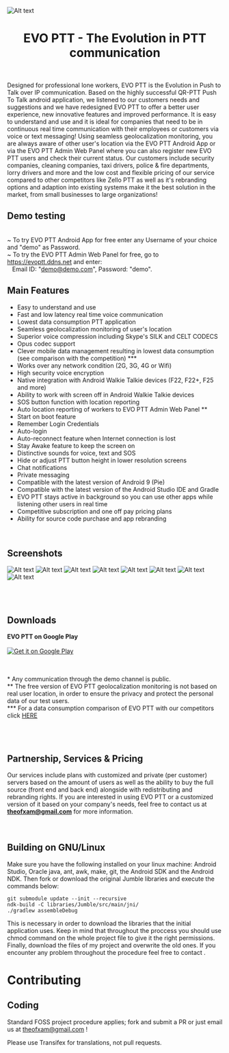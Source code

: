 ![Alt text](https://github.com/Theofilos-Chamalis/QR-PTT-PushToTalk/blob/master/EVO%20PTT-feature-graphic.png "EVO PTT - The Evolution in PTT communication")

<h1 align="center">EVO PTT - The Evolution in PTT communication</h1>
<br/>

Designed for professional lone workers, EVO PTT is the Evolution in Push to Talk over IP communication. Based on the highly successful QR-PTT Push To Talk android application, we listened to our customers needs and suggestions and we have redesigned EVO PTT to offer a better user experience, new innovative features and improved performance. It is easy to understand and use and it is ideal for companies that need to be in continuous real time communication with their employees or customers via voice or text messaging! Using seamless geolocalization monitoring, you are always aware of other user's location via the EVO PTT Android App or via the EVO PTT Admin Web Panel where you can also register new EVO PTT users and check their current status. Our customers include security companies, cleaning companies, taxi drivers, police & fire departments, lorry drivers and more and the low cost and flexible pricing of our service compared to other competitors like Zello PTT as well as it's rebranding options and adaption into existing systems make it the best solution in the market, from small businesses to large organizations!


Demo testing
---------------------
<br/>~ To try EVO PTT Android App for free enter any Username of your choice and "demo" as Password. 
<br/>~ To try the EVO PTT Admin Web Panel for free, go to https://evoptt.ddns.net and enter:<br/> 
       &nbsp;&nbsp;&nbsp;Email ID: "demo@demo.com",  Password: "demo".


Main Features
---------------------
- Easy to understand and use
- Fast and low latency real time voice communication
- Lowest data consumption PTT application
- Seamless geolocalization monitoring of user's location
- Superior voice compression including Skype's SILK and CELT CODECS
- Opus codec support
- Clever mobile data management resulting in lowest data consumption (see comparison with the competition) *\*\* 
- Works over any network condition (2G, 3G, 4G or Wifi)
- High security voice encryption
- Native integration with Android Walkie Talkie devices (F22, F22+, F25 and more)
- Ability to work with screen off in Android Walkie Talkie devices
- SOS button function with location reporting
- Auto location reporting of workers to EVO PTT Admin Web Panel *\*
- Start on boot feature
- Remember Login Credentials
- Auto-login
- Auto-reconnect feature when Internet connection is lost
- Stay Awake feature to keep the screen on
- Distinctive sounds for voice, text and SOS
- Hide or adjust PTT button height in lower resolution screens
- Chat notifications
- Private messaging
- Compatible with the latest version of Android 9 (Pie)
- Compatible with the latest version of the Android Studio IDE and Gradle
- EVO PTT stays active in background so you can use other apps while listening other users in real time
- Competitive subscription and one off pay pricing plans
- Ability for source code purchase and app rebranding
<br />


Screenshots
---------------------
![Alt text](https://lh3.googleusercontent.com/Y6MHbEta2KJGCu55hPDnROV8WPLU8xQ6DE7w2ApKvhWkoJiD0H3Jm9iRDuBfHz0RAw=h380-rw "Login Screen") ![Alt text](https://lh3.googleusercontent.com/pbWTFvjpTW6RYKsCPURtUHH7x0CvyejuDd3pPTJE2A15xU-xNoFQDVE5RM4fs2NK2w=h380-rw "Server Screen") 
![Alt text](https://lh3.googleusercontent.com/a-WRsl_Rt7ccWa-yco9W7-X8EbYLDRWMHn5OikSTAn_mdDtbKhoE0efRPbbQ0Uh5ErLU=h380-rw "Chat message") ![Alt text](https://lh3.googleusercontent.com/_Sw7q4nVN1nFnD7O48eQdsMI2sff7ErL2FExfsdiJ0T7sDgYCCqNAgy8j7pAqduhZA=h380-rw "SOS Function")
![Alt text](https://lh3.googleusercontent.com/jnHH8rFJACwj5rm_p0R8LmdLP2RBKaza1W_I2brY63vMlAWqFlPtXWdDpEch6wTAJNc=h380-rw "Side Menu")
![Alt text](https://lh3.googleusercontent.com/G0yoXMKCHgPJJF_U44ye5i2WER4SbFRew9JHjI1hPajtfLqmtNbOwUSUicVyrsmt8dgq=h380-rw "General Settings")
![Alt text](https://lh3.googleusercontent.com/QOroqhL8IWU57Ldd-pdWEF0VjcfcuAVknlFNIfMWdkl6la51JAVV-OL5xDs3KdomL-26=h380-rw "Audio Settings")
![Alt text](https://lh3.googleusercontent.com/VVONnN-ZYBtILuRNIZzjpdjeQeld2Is7i4ku6-2d09uDZo-ucDjvdlfz9nBWZ_o7hQ=h380-rw "Appearance Settings")




<br/><br/>
Downloads
---------------------

<strong>EVO PTT on Google Play</strong>
<br /><br />
<a href="https://play.google.com/store/apps/details?id=com.theofilos.chamalis.evoptt">
  <img alt="Get it on Google Play" src="https://developer.android.com/images/brand/en_generic_rgb_wo_45.png" />
</a>

<br/><br/>
\*  Any communication through the demo channel is public.
<br/>
*\* The free version of EVO PTT geolocalization monitoring is not based on real user location, in order to ensure the privacy and protect the personal data of our test users.
<br/>
*\*\* For a data consumption comparison of EVO PTT with our competitors click <a target="_blank" href="https://www.dropbox.com/s/39qpqhx88bqj5nl/EVO%20PTT%20Benchmark.pdf?dl=0"> HERE </a>

<br/><br/>
Partnership, Services & Pricing
-----------------------
Our services include plans with customized and private (per customer) servers based on the amount of users as well as the ability to buy the full source (front end and back end) alongside with redistributing and rebranding rights. If you are interested in using EVO PTT or a customized version of it based on your company's needs, feel free to contact us at <b>theofxam@gmail.com</b> for more information.
<br/>
<br/>
<br/>


Building on GNU/Linux
---------------------

Make sure you have the following installed on your linux machine: Android Studio, Oracle java,
ant, awk, make, git, the Android SDK and the Android NDK. Then fork or download the original Jumble libraries and execute the commands below:

    git submodule update --init --recursive
    ndk-build -C libraries/Jumble/src/main/jni/
    ./gradlew assembleDebug

This is necessary in order to download the libraries that the initial application uses.
Keep in mind that throughout the proccess you should use chmod command on the whole project file
to give it the right permissions. Finally, download the files of my project and overwrite the old
ones. If you encounter any problem throughout the procedure feel free to contact 
.


Contributing	
============

Coding
------

Standard FOSS project procedure applies; fork and submit a PR or just email us at theofxam@gmail.com !

Please use Transifex for translations, not pull requests.
